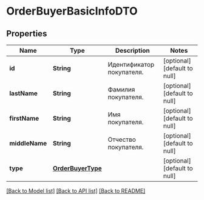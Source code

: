 # OrderBuyerBasicInfoDTO
## Properties

| Name | Type | Description | Notes |
|------------ | ------------- | ------------- | -------------|
| **id** | **String** | Идентификатор покупателя. | [optional] [default to null] |
| **lastName** | **String** | Фамилия покупателя. | [optional] [default to null] |
| **firstName** | **String** | Имя покупателя. | [optional] [default to null] |
| **middleName** | **String** | Отчество покупателя. | [optional] [default to null] |
| **type** | [**OrderBuyerType**](OrderBuyerType.md) |  | [optional] [default to null] |

[[Back to Model list]](../README.md#documentation-for-models) [[Back to API list]](../README.md#documentation-for-api-endpoints) [[Back to README]](../README.md)

